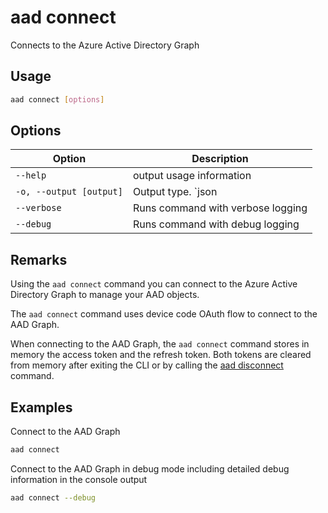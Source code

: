 # aad connect

Connects to the Azure Active Directory Graph

## Usage

```sh
aad connect [options]
```

## Options

Option|Description
------|-----------
`--help`|output usage information
`-o, --output [output]`|Output type. `json|text`. Default `text`
`--verbose`|Runs command with verbose logging
`--debug`|Runs command with debug logging

## Remarks

Using the `aad connect` command you can connect to the Azure Active Directory Graph to manage your AAD objects.

The `aad connect` command uses device code OAuth flow to connect to the AAD Graph.

When connecting to the AAD Graph, the `aad connect` command stores in memory the access token and the refresh token. Both tokens are cleared from memory after exiting the CLI or by calling the [aad disconnect](disconnect.md) command.

## Examples

Connect to the AAD Graph

```sh
aad connect
```

Connect to the AAD Graph in debug mode including detailed debug information in the console output

```sh
aad connect --debug
```